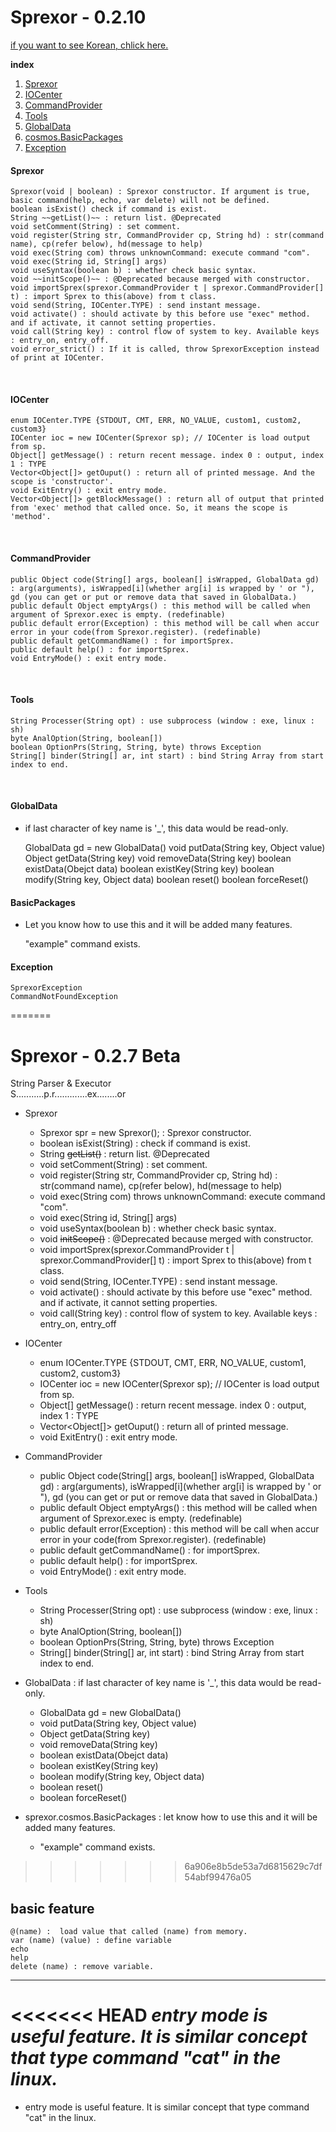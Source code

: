 Sprexor - 0.2.10
=================

[if you want to see Korean, chlick here.](./KOREAN.md "한국어로 보기")

**index**
1. [Sprexor](#sprexor)
2. [IOCenter](#iocenter)
3. [CommandProvider](#commandprovider)
4. [Tools](#tools)
5. [GlobalData](#globaldata)
6. [cosmos.BasicPackages](#basicpackages)
7. [Exception](#exception)


#### Sprexor
	Sprexor(void | boolean) : Sprexor constructor. If argument is true, basic command(help, echo, var delete) will not be defined.
	boolean isExist() check if command is exist.
	String ~~getList()~~ : return list. @Deprecated
	void setComment(String) : set comment.   
	void register(String str, CommandProvider cp, String hd) : str(command name), cp(refer below), hd(message to help)
	void exec(String com) throws unknownCommand: execute command "com".
	void exec(String id, String[] args)
	void useSyntax(boolean b) : whether check basic syntax.
	void ~~initScope()~~ : @Deprecated because merged with constructor.
	void importSprex(sprexor.CommandProvider t | sprexor.CommandProvider[] t) : import Sprex to this(above) from t class.
	void send(String, IOCenter.TYPE) : send instant message.
	void activate() : should activate by this before use "exec" method. and if activate, it cannot setting properties.
	void call(String key) : control flow of system to key. Available keys : entry_on, entry_off. 
	void error_strict() : If it is called, throw SprexorException instead of print at IOCenter.
  <br>
  
#### IOCenter
    enum IOCenter.TYPE {STDOUT, CMT, ERR, NO_VALUE, custom1, custom2, custom3}
    IOCenter ioc = new IOCenter(Sprexor sp); // IOCenter is load output from sp.
    Object[] getMessage() : return recent message. index 0 : output, index 1 : TYPE
    Vector<Object[]> getOuput() : return all of printed message. And the scope is 'constructor'.
    void ExitEntry() : exit entry mode.
    Vector<Object[]> getBlockMessage() : return all of output that printed from 'exec' method that called once. So, it means the scope is 'method'.
  <br>
  
#### CommandProvider
    public Object code(String[] args, boolean[] isWrapped, GlobalData gd) : arg(arguments), isWrapped[i](whether arg[i] is wrapped by ' or "), gd (you can get or put or remove data that saved in GlobalData.)
    public default Object emptyArgs() : this method will be called when argument of Sprexor.exec is empty. (redefinable)
    public default error(Exception) : this method will be call when accur error in your code(from Sprexor.register). (redefinable)
    public default getCommandName() : for importSprex.
    public default help() : for importSprex.
    void EntryMode() : exit entry mode.
  <br>
  
#### Tools
	String Processer(String opt) : use subprocess (window : exe, linux : sh)
	byte AnalOption(String, boolean[])
	boolean OptionPrs(String, String, byte) throws Exception
	String[] binder(String[] ar, int start) : bind String Array from start index to end.
  <br>
  
#### GlobalData 
- if last character of key name is '_', this data would be read-only. 

	GlobalData gd = new GlobalData()
	void putData(String key, Object value)
	Object getData(String key)
	void removeData(String key)
	boolean existData(Obejct data)
	boolean existKey(String key)
	boolean modify(String key, Object data)
	boolean reset()
	boolean forceReset()
  <br>
  
#### BasicPackages
+ Let you know how to use this and it will be added many features.

	"example" command exists.
  <br>
  
#### Exception
	SprexorException
	CommandNotFoundException
=======
# Sprexor - 0.2.7 Beta
String Parser & Executor<br>
S...........p.r.............ex........or
- Sprexor
  - Sprexor spr = new Sprexor(); : Sprexor constructor.
  - boolean isExist(String) : check if command is exist.
  - String ~~getList()~~ : return list. @Deprecated
  - void setComment(String) : set comment.
  - void register(String str, CommandProvider cp, String hd) : str(command name), cp(refer below), hd(message to help)
  - void exec(String com) throws unknownCommand: execute command "com".
  - void exec(String id, String[] args)
  - void useSyntax(boolean b) : whether check basic syntax.
  - void ~~initScope()~~ : @Deprecated because merged with constructor.
  - void importSprex(sprexor.CommandProvider t | sprexor.CommandProvider[] t) : import Sprex to this(above) from t class.
  - void send(String, IOCenter.TYPE) : send instant message.
  - void activate() : should activate by this before use "exec" method. and if activate, it cannot setting properties.
  - void call(String key) : control flow of system to key. Available keys : entry_on, entry_off

 - IOCenter
   - enum IOCenter.TYPE {STDOUT, CMT, ERR, NO_VALUE, custom1, custom2, custom3}
   - IOCenter ioc = new IOCenter(Sprexor sp); // IOCenter is load output from sp.
   - Object[] getMessage() : return recent message. index 0 : output, index 1 : TYPE
   - Vector<Object[]> getOuput() : return all of printed message.
   - void ExitEntry() : exit entry mode.
 
  - CommandProvider
    - public Object code(String[] args, boolean[] isWrapped, GlobalData gd) : arg(arguments), isWrapped[i](whether arg[i] is wrapped by ' or "), gd (you can get or put or remove data that saved in GlobalData.)
    - public default Object emptyArgs() : this method will be called when argument of Sprexor.exec is empty. (redefinable)
    - public default error(Exception) : this method will be call when accur error in your code(from Sprexor.register). (redefinable)
    - public default getCommandName() : for importSprex.
    - public default help() : for importSprex.
    - void EntryMode() : exit entry mode.
    
  - Tools
    - String Processer(String opt) : use subprocess (window : exe, linux : sh)
    - byte AnalOption(String, boolean[])
    - boolean OptionPrs(String, String, byte) throws Exception
    - String[] binder(String[] ar, int start) : bind String Array from start index to end.
    
  - GlobalData : if last character of key name is '_', this data would be read-only.
    - GlobalData gd = new GlobalData()
    - void putData(String key, Object value)
    - Object getData(String key)
    - void removeData(String key)
    - boolean existData(Obejct data)
    - boolean existKey(String key)
    - boolean modify(String key, Object data)
    - boolean reset()
    - boolean forceReset()
    
  - sprexor.cosmos.BasicPackages : let know how to use this and it will be added many features.
    - "example" command exists.
>>>>>>> 6a906e8b5de53a7d6815629c7df54abf99476a05

## basic feature
	@(name) :  load value that called (name) from memory.
	var (name) (value) : define variable
	echo
	help
	delete (name) : remove variable.


---
<<<<<<< HEAD
*entry mode is useful feature. It is similar concept that type command "cat" in the linux.*
=======
* entry mode is useful feature. It is similar concept that type command "cat" in the linux.
